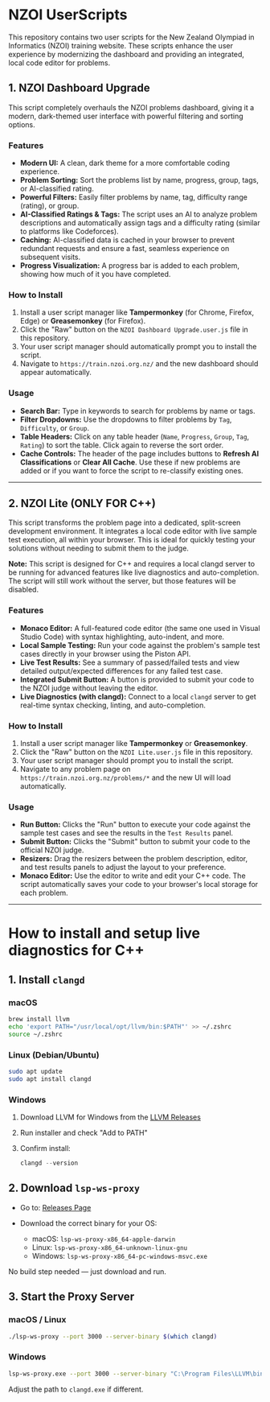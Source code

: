 # NZOI UserScripts

This repository contains two user scripts for the New Zealand Olympiad in Informatics (NZOI) training website. These scripts enhance the user experience by modernizing the dashboard and providing an integrated, local code editor for problems.

## 1. NZOI Dashboard Upgrade

This script completely overhauls the NZOI problems dashboard, giving it a modern, dark-themed user interface with powerful filtering and sorting options.

### Features
* **Modern UI:** A clean, dark theme for a more comfortable coding experience.
* **Problem Sorting:** Sort the problems list by name, progress, group, tags, or AI-classified rating.
* **Powerful Filters:** Easily filter problems by name, tag, difficulty range (rating), or group.
* **AI-Classified Ratings & Tags:** The script uses an AI to analyze problem descriptions and automatically assign tags and a difficulty rating (similar to platforms like Codeforces).
* **Caching:** AI-classified data is cached in your browser to prevent redundant requests and ensure a fast, seamless experience on subsequent visits.
* **Progress Visualization:** A progress bar is added to each problem, showing how much of it you have completed.

### How to Install
1.  Install a user script manager like **Tampermonkey** (for Chrome, Firefox, Edge) or **Greasemonkey** (for Firefox).
2.  Click the "Raw" button on the `NZOI Dashboard Upgrade.user.js` file in this repository.
3.  Your user script manager should automatically prompt you to install the script.
4.  Navigate to `https://train.nzoi.org.nz/` and the new dashboard should appear automatically.

### Usage
* **Search Bar:** Type in keywords to search for problems by name or tags.
* **Filter Dropdowns:** Use the dropdowns to filter problems by `Tag`, `Difficulty`, or `Group`.
* **Table Headers:** Click on any table header (`Name`, `Progress`, `Group`, `Tag`, `Rating`) to sort the table. Click again to reverse the sort order.
* **Cache Controls:** The header of the page includes buttons to **Refresh AI Classifications** or **Clear All Cache**. Use these if new problems are added or if you want to force the script to re-classify existing ones.

---

## 2. NZOI Lite (ONLY FOR C++)

This script transforms the problem page into a dedicated, split-screen development environment. It integrates a local code editor with live sample test execution, all within your browser. This is ideal for quickly testing your solutions without needing to submit them to the judge.

**Note:** This script is designed for C++ and requires a local clangd server to be running for advanced features like live diagnostics and auto-completion. The script will still work without the server, but those features will be disabled.

### Features
* **Monaco Editor:** A full-featured code editor (the same one used in Visual Studio Code) with syntax highlighting, auto-indent, and more.
* **Local Sample Testing:** Run your code against the problem's sample test cases directly in your browser using the Piston API.
* **Live Test Results:** See a summary of passed/failed tests and view detailed output/expected differences for any failed test case.
* **Integrated Submit Button:** A button is provided to submit your code to the NZOI judge without leaving the editor.
* **Live Diagnostics (with clangd):** Connect to a local `clangd` server to get real-time syntax checking, linting, and auto-completion.

### How to Install
1.  Install a user script manager like **Tampermonkey** or **Greasemonkey**.
2.  Click the "Raw" button on the `NZOI Lite.user.js` file in this repository.
3.  Your user script manager should prompt you to install the script.
4.  Navigate to any problem page on `https://train.nzoi.org.nz/problems/*` and the new UI will load automatically.

### Usage
* **Run Button:** Clicks the "Run" button to execute your code against the sample test cases and see the results in the `Test Results` panel.
* **Submit Button:** Clicks the "Submit" button to submit your code to the official NZOI judge.
* **Resizers:** Drag the resizers between the problem description, editor, and test results panels to adjust the layout to your preference.
* **Monaco Editor:** Use the editor to write and edit your C++ code. The script automatically saves your code to your browser's local storage for each problem.
---
# How to install and setup live diagnostics for C++

## 1. Install `clangd`

### macOS

```bash
brew install llvm
echo 'export PATH="/usr/local/opt/llvm/bin:$PATH"' >> ~/.zshrc
source ~/.zshrc
```

### Linux (Debian/Ubuntu)

```bash
sudo apt update
sudo apt install clangd
```

### Windows

1. Download LLVM for Windows from the [LLVM Releases](https://github.com/llvm/llvm-project/releases)
2. Run installer and check "Add to PATH"
3. Confirm install:

   ```powershell
   clangd --version
   ```

## 2. Download `lsp-ws-proxy`

* Go to: [Releases Page](https://github.com/gt-lang/lsp-ws-proxy/releases)
* Download the correct binary for your OS:

  * macOS: `lsp-ws-proxy-x86_64-apple-darwin`
  * Linux: `lsp-ws-proxy-x86_64-unknown-linux-gnu`
  * Windows: `lsp-ws-proxy-x86_64-pc-windows-msvc.exe`

No build step needed — just download and run.

## 3. Start the Proxy Server

### macOS / Linux

```bash
./lsp-ws-proxy --port 3000 --server-binary $(which clangd)
```

### Windows

```bash
lsp-ws-proxy.exe --port 3000 --server-binary "C:\Program Files\LLVM\bin\clangd.exe"
```

Adjust the path to `clangd.exe` if different.

##

##

